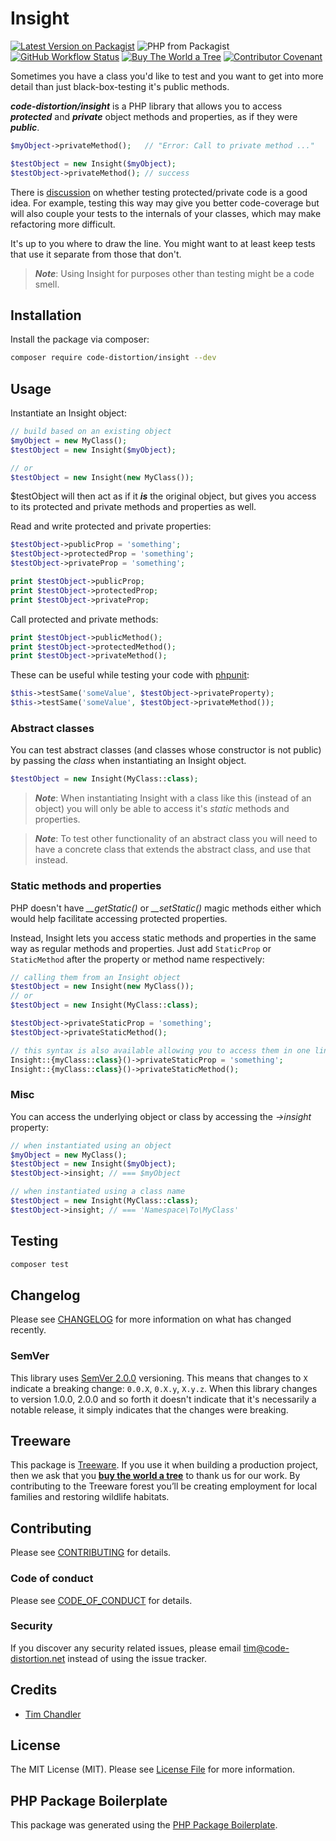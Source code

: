 # Insight

[![Latest Version on Packagist](https://img.shields.io/packagist/v/code-distortion/insight.svg?style=flat-square)](https://packagist.org/packages/code-distortion/insight)
![PHP from Packagist](https://img.shields.io/packagist/php-v/code-distortion/insight?style=flat-square)
[![GitHub Workflow Status](https://img.shields.io/github/workflow/status/code-distortion/insight/run-tests?label=tests&style=flat-square)](https://github.com/code-distortion/insight/actions)
[![Buy The World a Tree](https://img.shields.io/badge/treeware-%F0%9F%8C%B3-lightgreen?style=flat-square)](https://plant.treeware.earth/code-distortion/insight)
[![Contributor Covenant](https://img.shields.io/badge/contributor%20covenant-v2.0%20adopted-ff69b4.svg?style=flat-square)](code_of_conduct.md)

Sometimes you have a class you'd like to test and you want to get into more detail than just black-box-testing it's public methods.

***code-distortion/insight*** is a PHP library that allows you to access ***protected*** and ***private*** object methods and properties, as if they were ***public***.

``` php
$myObject->privateMethod();   // "Error: Call to private method ..."

$testObject = new Insight($myObject);
$testObject->privateMethod(); // success
```

There is [discussion](https://stackoverflow.com/questions/105007/should-i-test-private-methods-or-only-public-ones) on whether testing protected/private code is a good idea. For example, testing this way may give you better code-coverage but will also couple your tests to the internals of your classes, which may make refactoring more difficult.

It's up to you where to draw the line. You might want to at least keep tests that use it separate from those that don't.

> ***Note***: Using Insight for purposes other than testing might be a code smell.



## Installation

Install the package via composer:

``` bash
composer require code-distortion/insight --dev
```



## Usage

Instantiate an Insight object:

``` php
// build based on an existing object
$myObject = new MyClass();
$testObject = new Insight($myObject);

// or
$testObject = new Insight(new MyClass());
```

$testObject will then act as if it ***is*** the original object, but gives you access to its protected and private methods and properties as well.

Read and write protected and private properties:

``` php
$testObject->publicProp = 'something';
$testObject->protectedProp = 'something';
$testObject->privateProp = 'something';

print $testObject->publicProp;
print $testObject->protectedProp;
print $testObject->privateProp;
```

Call protected and private methods:

``` php
print $testObject->publicMethod();
print $testObject->protectedMethod();
print $testObject->privateMethod();
```

These can be useful while testing your code with [phpunit](https://github.com/sebastianbergmann/phpunit):

``` php
$this->testSame('someValue', $testObject->privateProperty);
$this->testSame('someValue', $testObject->privateMethod());
```



### Abstract classes

You can test abstract classes (and classes whose constructor is not public) by passing the *class* when instantiating an Insight object.

``` php
$testObject = new Insight(MyClass::class);
```

> ***Note***: When instantiating Insight with a class like this (instead of an object) you will only be able to access it's *static* methods and properties.

> ***Note***: To test other functionality of an abstract class you will need to have a concrete class that extends the abstract class, and use that instead.



### Static methods and properties

PHP doesn't have *__getStatic()* or *__setStatic()* magic methods either which would help facilitate accessing protected properties.

Instead, Insight lets you access static methods and properties in the same way as regular methods and properties. Just add `StaticProp` or `StaticMethod` after the property or method name respectively:

``` php
// calling them from an Insight object
$testObject = new Insight(new MyClass());
// or
$testObject = new Insight(MyClass::class);

$testObject->privateStaticProp = 'something';
$testObject->privateStaticMethod();

// this syntax is also available allowing you to access them in one line
Insight::{myClass::class}()->privateStaticProp = 'something';
Insight::{myClass::class}()->privateStaticMethod();
```



### Misc

You can access the underlying object or class by accessing the *->insight* property:

``` php
// when instantiated using an object
$myObject = new MyClass();
$testObject = new Insight($myObject);
$testObject->insight; // === $myObject

// when instantiated using a class name
$testObject = new Insight(MyClass::class);
$testObject->insight; // === 'Namespace\To\MyClass'
```



## Testing

``` bash
composer test
```



## Changelog

Please see [CHANGELOG](CHANGELOG.md) for more information on what has changed recently.



### SemVer

This library uses [SemVer 2.0.0](https://semver.org/) versioning. This means that changes to `X` indicate a breaking change: `0.0.X`, `0.X.y`, `X.y.z`. When this library changes to version 1.0.0, 2.0.0 and so forth it doesn't indicate that it's necessarily a notable release, it simply indicates that the changes were breaking.



## Treeware

This package is [Treeware](https://treeware.earth). If you use it when building a production project, then we ask that you [**buy the world a tree**](https://plant.treeware.earth/code-distortion/insight) to thank us for our work. By contributing to the Treeware forest you’ll be creating employment for local families and restoring wildlife habitats.



## Contributing

Please see [CONTRIBUTING](CONTRIBUTING.md) for details.



### Code of conduct

Please see [CODE_OF_CONDUCT](CODE_OF_CONDUCT.md) for details.



### Security

If you discover any security related issues, please email tim@code-distortion.net instead of using the issue tracker.



## Credits

- [Tim Chandler](https://github.com/code-distortion)



## License

The MIT License (MIT). Please see [License File](LICENSE.md) for more information.



## PHP Package Boilerplate

This package was generated using the [PHP Package Boilerplate](https://laravelpackageboilerplate.com).
